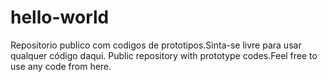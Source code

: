 # hello-world
Repositorio publico com codigos de prototipos.Sinta-se livre para usar qualquer código daqui.
Public repository with prototype codes.Feel free to use any code from here.

